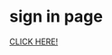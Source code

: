 
# sign in page
[CLICK HERE!](https://priyanka-panaganti.github.io/science-conference/science20%Conference.html)
